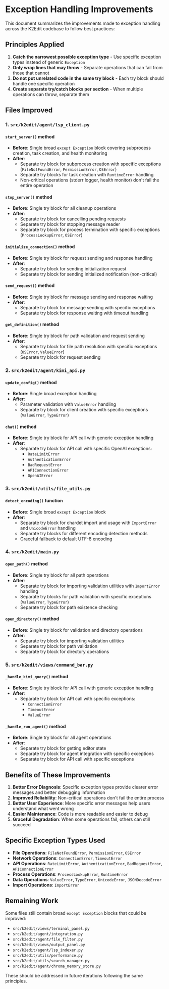 # Exception Handling Improvements

This document summarizes the improvements made to exception handling across the K2Edit codebase to follow best practices:

## Principles Applied

1. **Catch the narrowest possible exception type** - Use specific exception types instead of generic `Exception`
2. **Only wrap lines that may throw** - Separate operations that can fail from those that cannot
3. **Do not put unrelated code in the same try block** - Each try block should handle one specific operation
4. **Create separate try/catch blocks per section** - When multiple operations can throw, separate them

## Files Improved

### 1. `src/k2edit/agent/lsp_client.py`

#### `start_server()` method
- **Before**: Single broad `except Exception` block covering subprocess creation, task creation, and health monitoring
- **After**: 
  - Separate try block for subprocess creation with specific exceptions (`FileNotFoundError`, `PermissionError`, `OSError`)
  - Separate try blocks for task creation with `RuntimeError` handling
  - Non-critical operations (stderr logger, health monitor) don't fail the entire operation

#### `stop_server()` method
- **Before**: Single try block for all cleanup operations
- **After**: 
  - Separate try block for cancelling pending requests
  - Separate try block for stopping message reader
  - Separate try block for process termination with specific exceptions (`ProcessLookupError`, `OSError`)

#### `initialize_connection()` method
- **Before**: Single try block for request sending and response handling
- **After**:
  - Separate try block for sending initialization request
  - Separate try block for sending initialized notification (non-critical)

#### `send_request()` method
- **Before**: Single try block for message sending and response waiting
- **After**:
  - Separate try block for message sending with specific exceptions
  - Separate try block for response waiting with timeout handling

#### `get_definition()` method
- **Before**: Single try block for path validation and request sending
- **After**:
  - Separate try block for file path resolution with specific exceptions (`OSError`, `ValueError`)
  - Separate try block for request sending

### 2. `src/k2edit/agent/kimi_api.py`

#### `update_config()` method
- **Before**: Single broad exception handling
- **After**:
  - Parameter validation with `ValueError` handling
  - Separate try block for client creation with specific exceptions (`ValueError`, `TypeError`)

#### `chat()` method
- **Before**: Single try block for API call with generic exception handling
- **After**:
  - Separate try block for API call with specific OpenAI exceptions:
    - `RateLimitError`
    - `AuthenticationError`
    - `BadRequestError`
    - `APIConnectionError`
    - `OpenAIError`

### 3. `src/k2edit/utils/file_utils.py`

#### `detect_encoding()` function
- **Before**: Single broad `except Exception` block
- **After**:
  - Separate try block for chardet import and usage with `ImportError` and `UnicodeError` handling
  - Separate try blocks for different encoding detection methods
  - Graceful fallback to default UTF-8 encoding

### 4. `src/k2edit/main.py`

#### `open_path()` method
- **Before**: Single try block for all path operations
- **After**:
  - Separate try block for importing validation utilities with `ImportError` handling
  - Separate try blocks for path validation with specific exceptions (`ValueError`, `TypeError`)
  - Separate try block for path existence checking

#### `open_directory()` method
- **Before**: Single try block for validation and directory operations
- **After**:
  - Separate try block for importing validation utilities
  - Separate try block for path validation
  - Separate try block for directory operations

### 5. `src/k2edit/views/command_bar.py`

#### `_handle_kimi_query()` method
- **Before**: Single try block for API call with generic exception handling
- **After**:
  - Separate try block for API call with specific exceptions:
    - `ConnectionError`
    - `TimeoutError`
    - `ValueError`

#### `_handle_run_agent()` method
- **Before**: Single try block for all agent operations
- **After**:
  - Separate try block for getting editor state
  - Separate try block for agent integration with specific exceptions
  - Separate try block for API call with specific exceptions

## Benefits of These Improvements

1. **Better Error Diagnosis**: Specific exception types provide clearer error messages and better debugging information
2. **Improved Reliability**: Non-critical operations don't fail the entire process
3. **Better User Experience**: More specific error messages help users understand what went wrong
4. **Easier Maintenance**: Code is more readable and easier to debug
5. **Graceful Degradation**: When some operations fail, others can still succeed

## Specific Exception Types Used

- **File Operations**: `FileNotFoundError`, `PermissionError`, `OSError`
- **Network Operations**: `ConnectionError`, `TimeoutError`
- **API Operations**: `RateLimitError`, `AuthenticationError`, `BadRequestError`, `APIConnectionError`
- **Process Operations**: `ProcessLookupError`, `RuntimeError`
- **Data Operations**: `ValueError`, `TypeError`, `UnicodeError`, `JSONDecodeError`
- **Import Operations**: `ImportError`

## Remaining Work

Some files still contain broad `except Exception` blocks that could be improved:
- `src/k2edit/views/terminal_panel.py`
- `src/k2edit/agent/integration.py`
- `src/k2edit/agent/file_filter.py`
- `src/k2edit/views/output_panel.py`
- `src/k2edit/agent/lsp_indexer.py`
- `src/k2edit/utils/performance.py`
- `src/k2edit/utils/search_manager.py`
- `src/k2edit/agent/chroma_memory_store.py`

These should be addressed in future iterations following the same principles.
